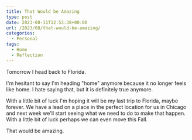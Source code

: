 ```yaml
---
title: That Would be Amazing
type: post
date: 2023-08-11T12:53:38+00:00
url: /2023/08/that-would-be-amazing/
categories:
  - Personal
tags:
  - Home
  - Reflection
---
```


Tomorrow I head back to Florida.

I'm hesitant to say I'm heading "home" anymore because it no longer feels like home. I hate saying that, but it is definitely true anymore.

With a little bit of luck I'm hoping it will be my last trip to Florida, maybe forever. We have a lead on a place in the perfect location for us in Chicago and next week we'll start seeing what we need to do to make that happen. With a little bit of luck perhaps we can even move this Fall.

That would be amazing.